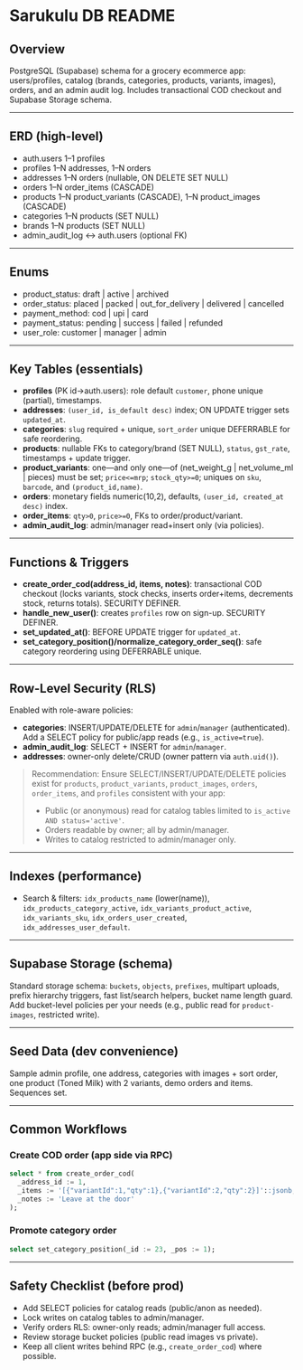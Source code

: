 # Sarukulu DB README

## Overview
PostgreSQL (Supabase) schema for a grocery ecommerce app: users/profiles, catalog (brands, categories, products, variants, images), orders, and an admin audit log. Includes transactional COD checkout and Supabase Storage schema.

---

## ERD (high-level)
- auth.users 1–1 profiles  
- profiles 1–N addresses, 1–N orders  
- addresses 1–N orders (nullable, ON DELETE SET NULL)  
- orders 1–N order_items (CASCADE)  
- products 1–N product_variants (CASCADE), 1–N product_images (CASCADE)  
- categories 1–N products (SET NULL)  
- brands 1–N products (SET NULL)  
- admin_audit_log ↔ auth.users (optional FK)

---

## Enums
- product_status: draft | active | archived  
- order_status: placed | packed | out_for_delivery | delivered | cancelled  
- payment_method: cod | upi | card  
- payment_status: pending | success | failed | refunded  
- user_role: customer | manager | admin  

---

## Key Tables (essentials)
- **profiles** (PK id→auth.users): role default `customer`, phone unique (partial), timestamps.  
- **addresses**: `(user_id, is_default desc)` index; ON UPDATE trigger sets `updated_at`.  
- **categories**: `slug` required + unique, `sort_order` unique DEFERRABLE for safe reordering.  
- **products**: nullable FKs to category/brand (SET NULL), `status`, `gst_rate`, timestamps + update trigger.  
- **product_variants**: one—and only one—of (net_weight_g | net_volume_ml | pieces) must be set; `price<=mrp`; `stock_qty>=0`; uniques on `sku`, `barcode`, and `(product_id,name)`.  
- **orders**: monetary fields numeric(10,2), defaults, `(user_id, created_at desc)` index.  
- **order_items**: `qty>0`, `price>=0`, FKs to order/product/variant.  
- **admin_audit_log**: admin/manager read+insert only (via policies).  

---

## Functions & Triggers
- **create_order_cod(address_id, items, notes)**: transactional COD checkout (locks variants, stock checks, inserts order+items, decrements stock, returns totals). SECURITY DEFINER.  
- **handle_new_user()**: creates `profiles` row on sign-up. SECURITY DEFINER.  
- **set_updated_at()**: BEFORE UPDATE trigger for `updated_at`.  
- **set_category_position()/normalize_category_order_seq()**: safe category reordering using DEFERRABLE unique.  

---

## Row-Level Security (RLS)
Enabled with role-aware policies:

- **categories**: INSERT/UPDATE/DELETE for `admin`/`manager` (authenticated). Add a SELECT policy for public/app reads (e.g., `is_active=true`).  
- **admin_audit_log**: SELECT + INSERT for `admin`/`manager`.  
- **addresses**: owner-only delete/CRUD (owner pattern via `auth.uid()`).  

> Recommendation: Ensure SELECT/INSERT/UPDATE/DELETE policies exist for `products`, `product_variants`, `product_images`, `orders`, `order_items`, and `profiles` consistent with your app:  
> - Public (or anonymous) read for catalog tables limited to `is_active AND status='active'`.  
> - Orders readable by owner; all by admin/manager.  
> - Writes to catalog restricted to admin/manager only.

---

## Indexes (performance)
- Search & filters: `idx_products_name` (lower(name)), `idx_products_category_active`, `idx_variants_product_active`, `idx_variants_sku`, `idx_orders_user_created`, `idx_addresses_user_default`.

---

## Supabase Storage (schema)
Standard storage schema: `buckets`, `objects`, `prefixes`, multipart uploads, prefix hierarchy triggers, fast list/search helpers, bucket name length guard. Add bucket-level policies per your needs (e.g., public read for `product-images`, restricted write).

---

## Seed Data (dev convenience)
Sample admin profile, one address, categories with images + sort order, one product (Toned Milk) with 2 variants, demo orders and items. Sequences set.

---

## Common Workflows

### Create COD order (app side via RPC)
```sql
select * from create_order_cod(
  _address_id := 1,
  _items := '[{"variantId":1,"qty":1},{"variantId":2,"qty":2}]'::jsonb,
  _notes := 'Leave at the door'
);
```

### Promote category order
```sql
select set_category_position(_id := 23, _pos := 1);
```

---

## Safety Checklist (before prod)
- Add SELECT policies for catalog reads (public/anon as needed).  
- Lock writes on catalog tables to admin/manager.  
- Verify orders RLS: owner-only reads; admin/manager full access.  
- Review storage bucket policies (public read images vs private).  
- Keep all client writes behind RPC (e.g., `create_order_cod`) where possible.
